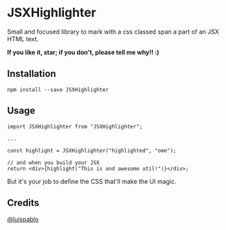 # JSXHighlighter

Small and focused library to mark with a css classed span a part of an JSX HTML text.

**If you like it, star; if you don't, please tell me why!! :)**

## Installation

```
npm install --save JSXHighlighter
```

## Usage

```
import JSXHighlighter from "JSXHighlighter";

...

const highlight = JSXHighlighter("highlighted", "ome");

// and when you build your JSX
return <div>{highlight("This is and awesome util!")}</div>;
```

But it's your job to define the CSS that'll make the UI magic.

## Credits

[@luispablo](https://twitter.com/luispablo)